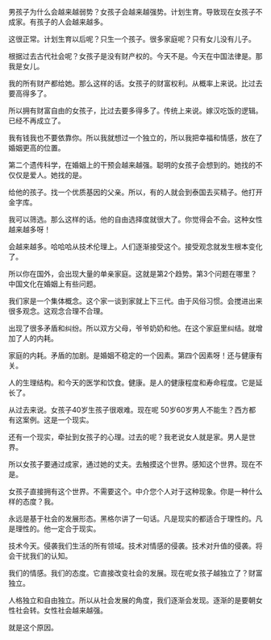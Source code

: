 男孩子为什么会越来越弱势？女孩子会越来越强势。计划生育。导致现在女孩子不成家。有孩子的人会越来越多。

这很正常。计划生育以后呢？只生一个孩子。很多家庭呢？只有女儿没有儿子。

根据过去古代社会呢？女孩子是没有财产权的。今天不是。今天在中国法律是。那我是女儿。

我的所有财产都给她。那么这样的话。女孩子的财富权利。从概率上来说。比过去要高得多了。

所以拥有财富自由的女孩子，比过去要多得多了。传统上来说。嫁汉吃饭的逻辑。已经不再成立了。

我有钱我也不要依靠你。所以我就想过一个独立的，所以我把幸福和情感，放在了婚姻更高的位置。

第二个遗传科学，在婚姻上的干预会越来越强。聪明的女孩子会想到的。她找的不仅仅是爱人。她找的是。

给他的孩子。找一个优质基因的父亲。所以，有的人就会到泰国去买精子。他打开金字库。

我可以筛选。那么这样的话。他的自由选择度就很大了。你觉得会不会。这种女性越来越多呀！

会越来越多。哈哈哈从技术伦理上。人们逐渐接受这个。接受观念就发生根本变化了。

所以你在国外，会出现大量的单亲家庭。这就是第2个趋势。第3个问题在哪里？中国文化在婚姻上有些问题。

我们家是一个集体概念。这个家一谈到家就上下三代。由于风俗习惯。会搅进出来很多观念。这观念合理不合理。

出现了很多矛盾和纠纷。所以双方父母，爷爷奶奶和他。在这个家庭里纠结。就增加了人的内耗。

家庭的内耗。矛盾的加剧。是婚姻不稳定的一个因素。第四个因素呀！还与健康有关。

人的生理结构。和今天的医学和饮食。健康。是人的健康程度和寿命程度。它是延长了。

从过去来说。女孩子40岁生孩子很艰难。现在呢 50岁60岁男人不能生？西方都有这案例。这是一个现实。

还有一个现实，牵扯到女孩子的心理。过去的呢？我老说女人就是家。男人是世界。

所以女孩子要通过成家，通过她的丈夫。去触摸这个世界。感知这个世界。现在不是。

女孩子直接拥有这个世界。不需要这个。中介您个人对于这种现象。你是一种什么样的态度？我。

永远是基于社会的发展形态。黑格尔讲了一句话。凡是现实的都适合于理性的。凡是理性的。他一定合于现实。

技术今天。侵袭我们生活的所有领域。技术对情感的侵袭。技术对升值的侵袭。将会干扰我们的认知。

我们的情感。我们的态度。它直接改变社会的发展。现在呢女孩子越独立了？财富独立。

人格独立和自由独立。所以从社会发展的角度，我们逐渐会发现。逐渐的是要朝女性社会转。女性社会越来越强。

就是这个原因。
